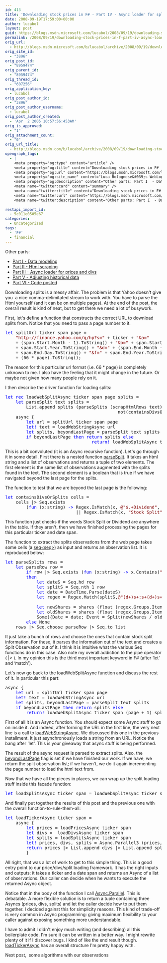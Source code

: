 ```yaml
---
id: 413
title: 'Downloading stock prices in F# - Part IV - Async loader for splits'
date: 2008-09-19T17:59:00+00:00
author: lucabol
layout: post
guid: https://blogs.msdn.microsoft.com/lucabol/2008/09/19/downloading-stock-prices-in-f-part-iv-async-loader-for-splits/
permalink: /2008/09/19/downloading-stock-prices-in-f-part-iv-async-loader-for-splits/
orig_url:
  - http://blogs.msdn.microsoft.com/b/lucabol/archive/2008/09/19/downloading-stock-prices-in-f-part-iv-async-loader-for-splits.aspx
orig_site_id:
  - "3896"
orig_post_id:
  - "8959474"
orig_parent_id:
  - "8959474"
orig_thread_id:
  - "607256"
orig_application_key:
  - lucabol
orig_post_author_id:
  - "3896"
orig_post_author_username:
  - lucabol
orig_post_author_created:
  - 'Apr  2 2005 10:57:56:453AM'
orig_is_approved:
  - "1"
orig_attachment_count:
  - "0"
orig_url_title:
  - http://blogs.msdn.com/b/lucabol/archive/2008/09/19/downloading-stock-prices-in-f-part-iv-async-loader-for-splits.aspx
opengraph_tags:
  - |
    <meta property="og:type" content="article" />
    <meta property="og:title" content="Downloading stock prices in F#  - Part IV  - Async loader for splits" />
    <meta property="og:url" content="https://blogs.msdn.microsoft.com/lucabol/2008/09/19/downloading-stock-prices-in-f-part-iv-async-loader-for-splits/" />
    <meta property="og:site_name" content="Luca Bolognese&#039;s WebLog" />
    <meta property="og:description" content="Other parts: Part I  - Data modeling Part II  - Html scraping Part III  - Async loader for prices and divs Part V  - Adjusting historical data Part VI  - Code posted Downloading splits is a messy affair. The problem is that Yahoo doesn't give you&nbsp; a nice comma-delimitated stream to work with. You have..." />
    <meta name="twitter:card" content="summary" />
    <meta name="twitter:title" content="Downloading stock prices in F#  - Part IV  - Async loader for splits" />
    <meta name="twitter:url" content="https://blogs.msdn.microsoft.com/lucabol/2008/09/19/downloading-stock-prices-in-f-part-iv-async-loader-for-splits/" />
    <meta name="twitter:description" content="Other parts: Part I  - Data modeling Part II  - Html scraping Part III  - Async loader for prices and divs Part V  - Adjusting historical data Part VI  - Code posted Downloading splits is a messy affair. The problem is that Yahoo doesn't give you&nbsp; a nice comma-delimitated stream to work with. You have..." />
    
restapi_import_id:
  - 5c011e0505e67
categories:
  - Uncategorized
tags:
  - 'F#'
  - financial
---
```

Other parts:

  * [Part I  - Data modeling](http://blogs.msdn.com/lucabol/archive/2008/08/29/downloading-stock-prices-in-f-part-i-data-modeling.aspx)
  * [Part II  - Html scraping](http://blogs.msdn.com/lucabol/archive/2008/09/05/downloading-stock-prices-in-f-part-ii-html-scraping.aspx)
  * [Part III  - Async loader for prices and divs](http://blogs.msdn.com/lucabol/archive/2008/09/12/downloading-stock-prices-in-f-part-iii-async-loader-for-prices-and-divs.aspx)
  * [Part V  - Adjusting historical data](http://blogs.msdn.com/lucabol/archive/2008/09/26/downloading-stock-prices-in-f-part-v-adjusting-historical-data.aspx)
  * [Part VI  - Code posted](http://blogs.msdn.com/lucabol/archive/2008/10/20/downloading-stock-prices-in-f-part-vi-code-posted.aspx)

Downloading splits is a messy affair. The problem is that Yahoo doesn't give you&nbsp; a nice comma-delimitated stream to work with. You have to parse the Html yourself (and it can be on multiple pages). At the end of the post, the overall result is kind of neat, but to get there we need a lot of busywork.

First, let's define a function that constructs the correct URL to download splits from. Notice that you need to pass a page number to it.

<pre class="code"><span style="color:blue;">let </span>splitUrl ticker span page =
    <span style="color:maroon;">"http://finance.yahoo.com/q/hp?s=" </span>+ ticker + <span style="color:maroon;">"&a="<br />    </span>+ (span.Start.Month - 1).ToString() + <span style="color:maroon;">"&b=" </span>+ span.Start.Day.ToString() + <span style="color:maroon;">"&c=" <br />    </span>+ span.Start.Year.ToString() + <span style="color:maroon;">"&d=" </span>+ (span.End.Month - 1).ToString() + <span style="color:maroon;">"&e="<br />    </span>+ span.End.Day.ToString() + <span style="color:maroon;">"&f=" </span>+ span.End.Year.ToString() + <span style="color:maroon;">"&g=v&z=66&y="<br />    </span>+ (66 * page).ToString();</pre>

The reason for this particular url format (i.e. 66 * page) is completely unknown to me. I also have the feeling that it might change in the future. Or maybe not given how many people rely on it.

I then describe the driver function for loading splits:

<pre class="code"><span style="color:blue;">let rec </span>loadWebSplitAsync ticker span page splits =
    <span style="color:blue;">let </span>parseSplit text splits =
        List.append splits (parseSplits (scrapHtmlRows text)),<br />                                           not(containsDivsOrSplits (scrapHtmlCells text))
    async {
        <span style="color:blue;">let </span>url = splitUrl ticker span page
        <span style="color:blue;">let! </span>text = loadWebStringAsync url
        <span style="color:blue;">let </span>splits, beyondLastPage = parseSplit text splits
        <span style="color:blue;">if </span>beyondLastPage <span style="color:blue;">then return </span>splits <span style="color:blue;">else<br />                                 return! </span>loadWebSplitAsync ticker span (page + 1) splits }</pre>



This is a bit convoluted (it is an Async recursive function). Let's go through it in some detail. First there is a nested function <u>parseSplit</u>. It takes an html string and a list of observations and returns a tuple of two elements. The first element is the same list of observations augmented with the splits found in the text. The second element is a boolean that is true if we have navigated beyond the last page for the splits.

The function to test that we are beyond the last page is the following:

<pre class="code"><span style="color:blue;">let </span>containsDivsOrSplits cells =
    cells |&gt; Seq.exists<br />        (<span style="color:blue;">fun </span>(x:string) <span style="color:blue;">-&gt; </span>Regex.IsMatch(x, <span style="color:maroon;">@"$.+Dividend"</span>, RegexOptions.Multiline)<br />                           || Regex.IsMatch(x, <span style="color:maroon;">"Stock Split"</span>))  </pre>

This function just checks if the words Stock Split or Dividend are anywhere in the table. If they aren't, then we have finished processing the pages for this particular ticker and date span.

The function to extract the splits observations from the web page takes some cells (a <u>seq<seq<string>>)</u> as input and returns an observation list. It is reproduced below:

<pre class="code"><span style="color:blue;">let </span>parseSplits rows =
    <span style="color:blue;">let </span>parseRow row =
        <span style="color:blue;">if </span>row |&gt; Seq.exists (<span style="color:blue;">fun </span>(x:string) <span style="color:blue;">-&gt; </span>x.Contains(<span style="color:maroon;">"Stock Split"</span>))
        <span style="color:blue;">then
            let </span>dateS = Seq.hd row
            <span style="color:blue;">let </span>splitS = Seq.nth 1 row
            <span style="color:blue;">let </span>date = DateTime.Parse(dateS)
            <span style="color:blue;">let </span>regex = Regex.Match(splitS,<span style="color:maroon;">@"(d+)s+:s+(d+)s+Stock Split"</span>,<br />                                                                   RegexOptions.Multiline)
            <span style="color:blue;">let </span>newShares = shares (float (regex.Groups.Item(1).Value))
            <span style="color:blue;">let </span>oldShares = shares (float (regex.Groups.Item(2).Value))
            Some({Date = date; Event = Split(newShares / oldShares)})
        <span style="color:blue;">else </span>None
    rows |&gt; Seq.choose parseRow |&gt; Seq.to_list</pre>

It just take a bunch of rows and choose the ones that contain stock split information. For these, it parses the information out of the text and creates a Split Observation out of it. I think it is intuitive what the various Seq functions do in this case. Also note my overall addiction to the pipe operator ( |> ). In my opinion this is the third most important keyword in F# (after &#8216;let' and &#8216;match').

Let's now go back to the loadWebSplitAsync function and discuss the rest of it. In particular this part:

<pre class="code">async {
    <span style="color:blue;">let </span>url = splitUrl ticker span page
    <span style="color:blue;">let! </span>text = loadWebStringAsync url
    <span style="color:blue;">let </span>splits, beyondLastPage = parseSplit text splits
    <span style="color:blue;">if </span>beyondLastPage <span style="color:blue;">then return </span>splits <span style="color:blue;">else<br />        return! </span>loadWebSplitAsync ticker span (page + 1) splits }</pre>

First of all it is an Async function. You should expect some Async stuff to go on inside it. And indeed, after forming the URL in the first line, the very next line is a call to <u>loadWebStringAsync</u>. We discussed this one in the previous installment. It just asynchronously loads a string from an URL. Notice the bang after &#8216;let'. This is your giveaway that async stuff is being performed.

The result of the async request is parsed to extract splits. Also, the <u>beyondLastPage</u> flag is set if we have finished our work. If we have, we return the split observation list; if we haven't, we do it again incrementing the page number to load the html text from.

Now that we have all the pieces in places, we can wrap up the split loading stuff inside this facade function:

<pre class="code"><span style="color:blue;">let </span>loadSplitsAsync ticker span = loadWebSplitAsync ticker span 0 []<br /></pre>

And finally put together the results of this post and the previous one with the overall function-to-rule-them-all:

<pre class="code"><span style="color:blue;">let </span>loadTickerAsync ticker span =
    async {
        <span style="color:blue;">let </span>prices = loadPricesAsync ticker span
        <span style="color:blue;">let </span>divs =  loadDivsAsync ticker span
        <span style="color:blue;">let </span>splits = loadSplitsAsync ticker span
        <span style="color:blue;">let! </span>prices, divs, splits = Async.Parallel3 (prices, divs, splits)
        <span style="color:blue;">return </span>prices |&gt; List.append divs |&gt; List.append splits
        }</pre>

All right, that was a lot of work to get to this simple thing. This is a good entry point to our price/divs/split loading framework. It has the right inputs and outputs: it takes a ticker and a date span and returns an Async of a list of observations. Our caller can decide when he wants to execute the returned Async object.

Notice that in the body of the function I call <u>Async.Parallel</u>. This is debatable. A more flexible solution is to return a tuple containing three Asyncs (prices, divs, splits) and let the caller decide how to put them together. I decided against this for simplicity reasons. This kind of trade-off is very common in Async programming: giving maximum flexibility to your caller against exposing something more understandable.

I have to admit I didn't enjoy much writing (and describing) all this boilerplate code. I'm sure it can be written in a better way. I might rewrite plenty of it if I discover bugs. I kind of like the end result though. <u>loadTickerAsync</u> has an overall structure I'm pretty happy with.

Next post,&nbsp; some algorithms with our observations